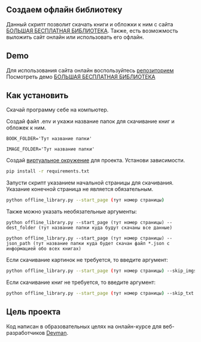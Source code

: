 ## Создаем офлайн библиотеку

Данный скрипт позволит скачать книги и обложки к ним с сайта [БОЛЬШАЯ БЕСПЛАТНАЯ БИБЛИОТЕКА](http://tululu.org).
Также, есть возможмость выложить сайт онлайн или использовать его офлайн.

## Demo
Для использования сайта онлайн воспользуйтесь [репозиторием](https://github.com/Staskosh/offline_library_deploy/)
Посмотреть демо [БОЛЬШАЯ БЕСПЛАТНАЯ БИБЛИОТЕКА](https://staskosh.github.io/offline_library_deploy/)

## Как установить

Скачай программу себе на компьютер.

Создай файл .env и укажи название папок для скачивание книг и обложек к ним.
```buildoutcfg
BOOK_FOLDER='Тут название папки'
```
```buildoutcfg
IMAGE_FOLDER='Тут название папки'
```
Создай [виртуальное окружение](https://python-scripts.com/virtualenv) для проекта.
Установи зависимости.
```bash
pip install -r requirements.txt
```
Запусти скрипт указанием начальной страницы для скачивания. Указание конечной страница не является обязательным.
```bash
python offline_library.py --start_page (тут номер страницы)
```
Также можно указать необязательные аргументы:
```buildoutcfg
python offline_library.py --start_page (тут номер страницы) --dest_folder (тут название папки куда будут скачаны все данные)
```
```buildoutcfg
python offline_library.py --start_page (тут номер страницы) --json_path (тут название папки куда будет скачан файл *.json с информацией обо всех книгах)
```
Если скачивание картинок не требуется, то введите аргумент:
```bash
python offline_library.py --start_page (тут номер страницы) --skip_imgs 
```
Если скачивание книг не требуется, то введите аргумент:
```bash
python offline_library.py --start_page (тут номер страницы) --skip_txt 
```
## Цель проекта

Код написан в образовательных целях на онлайн-курсе для веб-разработчиков [Devman](https://dvmn.org).
